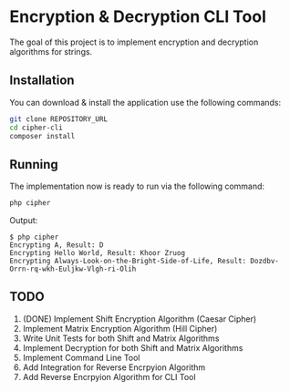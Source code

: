 Encryption & Decryption CLI Tool
==
The goal of this project is to implement encryption and decryption algorithms for strings.

## Installation
You can download & install the application use the following commands:
```bash
git clone REPOSITORY_URL
cd cipher-cli
composer install
```
## Running
The implementation now is ready to run via the following command:
```bash
php cipher
```
Output:
```
$ php cipher 
Encrypting A, Result: D
Encrypting Hello World, Result: Khoor Zruog
Encrypting Always-Look-on-the-Bright-Side-of-Life, Result: Dozdbv-Orrn-rq-wkh-Euljkw-Vlgh-ri-Olih
```

## TODO
1. (DONE) Implement Shift Encryption Algorithm (Caesar Cipher)
2. Implement Matrix Encryption Algorithm (Hill Cipher)
3. Write Unit Tests for both Shift and Matrix Algorithms
4. Implement Decryption for both Shift and Matrix Algorithms
5. Implement Command Line Tool
6. Add Integration for Reverse Encrpyion Algorithm
7. Add Reverse Encrpyion Algorithm for CLI Tool
